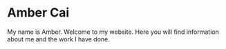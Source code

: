 # Amber Cai

My name is Amber. Welcome to my website. Here you will find information about me and the work I have done. 
